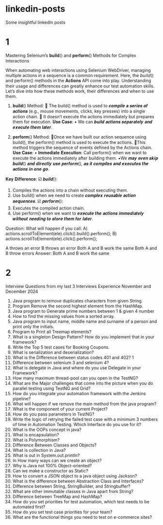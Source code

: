 # linkedin-posts
Some insightful linkedIn posts

# 1
Mastering Selenium’s 𝐛𝐮𝐢𝐥𝐝() and 𝐩𝐞𝐫𝐟𝐨𝐫𝐦() Methods for Complex Interactions 

When automating web interactions using Selenium WebDriver, managing multiple actions in a sequence is a common requirement. Here, the 𝘣𝘶𝘪𝘭𝘥() and perform() methods in the 𝐀𝐜𝐭𝐢𝐨𝐧𝐬 API come into play. Understanding their usage and differences can greatly enhance our test automation skills. Let’s dive into how these methods work, their differences and when to use them.

1. 𝐛𝐮𝐢𝐥𝐝() Method:
🔸 The build() method is used to 𝒄𝒐𝒎𝒑𝒊𝒍𝒆 𝒂 𝒔𝒆𝒓𝒊𝒆𝒔 𝒐𝒇 𝒂𝒄𝒕𝒊𝒐𝒏𝒔 (e.g., mouse movements, clicks, key presses) into a single action chain. 
🔸 It doesn’t execute the actions immediately but prepares them for execution.
𝐔𝐬𝐞 𝐂𝐚𝐬𝐞:
▪️ We can 𝒃𝒖𝒊𝒍𝒅 𝒂𝒄𝒕𝒊𝒐𝒏𝒔 𝒔𝒆𝒑𝒂𝒓𝒂𝒕𝒆𝒍𝒚 𝒂𝒏𝒅 𝒆𝒙𝒆𝒄𝒖𝒕𝒆 𝒕𝒉𝒆𝒎 𝒍𝒂𝒕𝒆𝒓.

2. 𝐩𝐞𝐫𝐟𝐨𝐫𝐦() Method:
🔸Once we have built our action sequence using build(), the perform() method is used to execute the actions. 
🔸This method triggers the sequence of events defined by the Actions chain.
𝐔𝐬𝐞 𝐂𝐚𝐬𝐞:
▪️ 𝐈𝐦𝐦𝐞𝐝𝐢𝐚𝐭𝐞 𝐄𝐱𝐞𝐜𝐮𝐭𝐢𝐨𝐧: Call perform() when we want to execute the actions immediately after building them. 
▪️We 𝒎𝒂𝒚 𝒆𝒗𝒆𝒏 𝒔𝒌𝒊𝒑 𝒃𝒖𝒊𝒍𝒅() 𝒂𝒏𝒅 𝒅𝒊𝒓𝒆𝒄𝒕𝒍𝒚 𝒖𝒔𝒆 𝒑𝒆𝒓𝒇𝒐𝒓𝒎(), 𝒂𝒔 𝒊𝒕 𝒄𝒐𝒎𝒑𝒊𝒍𝒆𝒔 𝒂𝒏𝒅 𝒆𝒙𝒆𝒄𝒖𝒕𝒆𝒔 𝒕𝒉𝒆 𝒂𝒄𝒕𝒊𝒐𝒏𝒔 𝒊𝒏 𝒐𝒏𝒆 𝒈𝒐.

𝐊𝐞𝐲 𝐃𝐢𝐟𝐟𝐞𝐫𝐞𝐧𝐜𝐞:
☑️ 𝒃𝒖𝒊𝒍𝒅(): 
1. Compiles the actions into a chain without executing them.
2. Use build() when we need to create 𝒄𝒐𝒎𝒑𝒍𝒆𝒙 𝒓𝒆𝒖𝒔𝒂𝒃𝒍𝒆 𝒂𝒄𝒕𝒊𝒐𝒏 𝒔𝒆𝒒𝒖𝒆𝒏𝒄𝒆𝒔.
☑️ 𝒑𝒆𝒓𝒇𝒐𝒓𝒎(): 
1. Executes the compiled action chain.
2. Use perform() when we want to 𝒆𝒙𝒆𝒄𝒖𝒕𝒆 𝒕𝒉𝒆 𝒂𝒄𝒕𝒊𝒐𝒏𝒔 𝒊𝒎𝒎𝒆𝒅𝒊𝒂𝒕𝒆𝒍𝒚 𝒘𝒊𝒕𝒉𝒐𝒖𝒕 𝒏𝒆𝒆𝒅𝒊𝒏𝒈 𝒕𝒐 𝒔𝒕𝒐𝒓𝒆 𝒕𝒉𝒆𝒎 𝒇𝒐𝒓 𝒍𝒂𝒕𝒆𝒓.

Question: What will happen if you call:
A) actions.scrollToElement(ele).click().build().perform(); 
B) actions.scrollToElement(ele).click().perform();

A throws an error
B throws an error
Both A and B work the same
Both A and B throw errors
Answer: Both A and B work the same

# 2
Interview Questions from my last 3 Interviews Experience November and December 2024

1) Java program to remove duplicates characters from given String. 
2) Program Remove the second highest element from the HashMap. 
3) Java program to Generate prime numbers between 1 & given 4
number 
4) How to find the missing values from a sorted array. 
5) Java program to input name, middle name and surname of a 
person and print only the initials. 
5) Program to Print all Treemap elements? 
6) What is a singleton Design Pattern? How do you implement that in your framework? 
7) Write the Top 5 test cases for Booking Coupons. 
8) What is serialization and deserialization? 
9) What is the Difference between status codes 401 and 402? 1
10) Difference between selenium 3 and selenium 4? 
11) What is delegate in Java and where do you use Delegate in your Framework? 
12) How many maximum thread-pool can you open in the TestNG? 
13) What are the Major challenges that come into the picture when you do parallel testing using TestNG and Grid? 
14) How do you integrate your automation framework with the Jenkins pipeline? 
15) What will happen if we remove the main method from the java program? 
16) What is the component of your current Project? 
17) How do you pass parameters in TestNG? 
18) Write the logic of retrying the failed test case with a minimum 3 numbers of time in Automation Testing. Which Interface do you use for it? 
19) What is the OOPs concept in java? 
20) What is encapsulation? 
21) What is Polymorphism? 
22) Difference Between Classes and Objects? 
23) What is collection in Java? 
24) What is out in System.out.println? 
25) In How many ways can we create an object? 
26) Why is Java not 100% Object-oriented?
27) Can we make a constructor as Static? 
28) How to convert a JSON object to a java object using Jackson? 
29) What is the difference between Abstraction Class and Interfaces? 
30) Difference between String, StringBuilder, and Stringbuffer? 
31) What are other immutable classes in Java apart from String? 
32) Difference between TreeMap and HashMap? 
33) How do you set priorities for test automation, which test needs to be automated first? 
34) How do you set test case priorities for your team? 
35) What are the functional things you need to test on e-commerce sites? 
